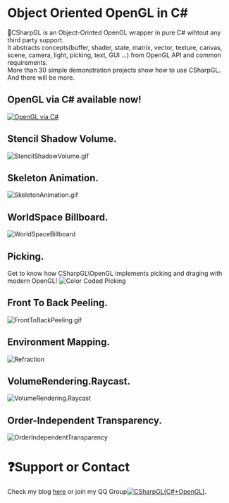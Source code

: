 # Object Oriented OpenGL in C\#   
:green_apple:CSharpGL is an Object-Orinted OpenGL wrapper in pure C# wihtout any third party support.  
It abstracts concepts(buffer, shader, state, matrix, vector, texture, canvas, scene, camera, light, picking, text, GUI ...) from OpenGL API and common requirements.  
More than 30 simple demonstration projects show how to use CSharpGL. And there will be more.  
## OpenGL via C# available now!
[![OpenGL via C#](https://github.com/bitzhuwei/CSharpGL/raw/master/OpenGLviaCSharp/%E7%94%A8C%23%E5%AD%A6%E9%9D%A2%E5%90%91%E5%AF%B9%E8%B1%A1%E7%9A%84OpenGL.jpg)](https://item.jd.com/12582632.html)
## Stencil Shadow Volume.
![StencilShadowVolume.gif](https://github.com/bitzhuwei/CSharpGL/blob/master/Demos/Lighting.ShadowVolume/StencilShadowVolume.gif?raw=true)
## Skeleton Animation.
![SkeletonAnimation.gif](https://github.com/bitzhuwei/CSharpGL/blob/master/Demos/FirstSightOfAssimpNet/SkeletalAnimation.gif?raw=true)
## WorldSpace Billboard.
![WorldSpaceBillboard](https://github.com/bitzhuwei/CSharpGL/blob/master/Demos/WorldSpaceBillboard/WorldSpaceBillboard.png?raw=true)
## Picking.
Get to know how CSharpGL\OpenGL implements picking and draging with modern OpenGL!
![Color Coded Picking](https://github.com/bitzhuwei/CSharpGL/blob/master/Demos/ColorCodedPicking/ColorCodedPicking.png?raw=true)
## Front To Back Peeling.
![FrontToBackPeeling.gif](https://github.com/bitzhuwei/CSharpGL/blob/master/Demos/DepthPeeling.FrontToBackPeeling/FrontToBackPeeling.gif?raw=true)
## Environment Mapping.
![Refraction](https://github.com/bitzhuwei/CSharpGL/blob/master/Demos/EnvironmentMapping/Refraction.png?raw=true)
## VolumeRendering.Raycast.
![VolumeRendering.Raycast](https://github.com/bitzhuwei/CSharpGL/blob/master/Demos/VolumeRendering.Raycast/VolumeRendering.Raycast.png?raw=true)
## Order-Independent Transparency.
![OrderIndependentTransparency](https://github.com/bitzhuwei/CSharpGL/blob/master/Demos/OrderIndependentTransparency/OrderIndependentTransparency.png?raw=true)
# :question:Support or Contact
Check my blog [here](http://www.cnblogs.com/bitzhuwei/) or join my QQ Group<a target="_blank" href="http://shang.qq.com/wpa/qunwpa?idkey=98131e619f6da03b96ad2213a1278da4fdd05b42a58d053125ce6ba76cf991f9"><img border="0" src="http://pub.idqqimg.com/wpa/images/group.png" alt="CSharpGL(C#+OpenGL)" title="CSharpGL(C#+OpenGL)"></a>.
